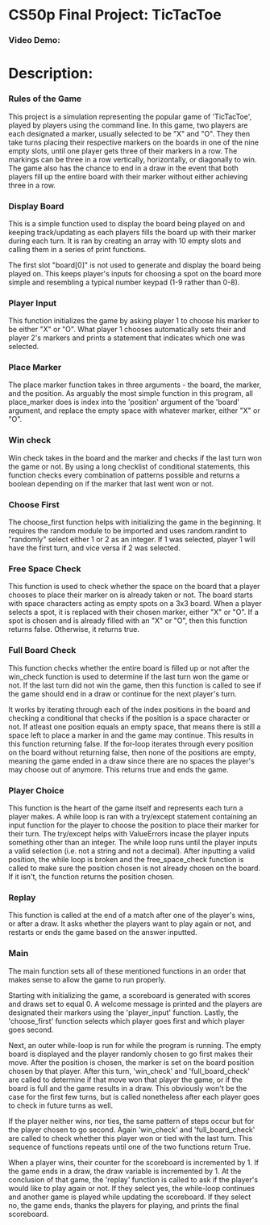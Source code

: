 # CS50p Final Project: TicTacToe

### Video Demo: <URL HERE>

# Description: 

### Rules of the Game
This project is a simulation representing the popular game of 'TicTacToe', played by players using the command line. In this game, two players are each designated a marker, usually selected to be "X" and "O". They then take turns placing their respective markers on the boards in one of the nine empty slots, until one player gets three of their markers in a row. The markings can be three in a row vertically, horizontally, or diagonally to win. The game also has the chance to end in a draw in the event that both players fill up the entire board with their marker without either achieving three in a row. 

### Display Board
This is a simple function used to display the board being played on and keeping track/updating as each players fills the board up with their marker during each turn. It is ran by creating an array with 10 empty slots and calling them in a series of print functions. 

The first slot "board[0]" is not used to generate and display the board being played on. This keeps player's inputs for choosing a spot on the board more simple and resembling a typical number keypad (1-9 rather than 0-8).

### Player Input 
This function initializes the game by asking player 1 to choose his marker to be either "X" or "O". What player 1 chooses automatically sets their and player 2's markers and prints a statement that indicates which one was selected. 

### Place Marker
The place marker function takes in three arguments - the board, the marker, and the position. As arguably the most simple function in this program, all place_marker does is index into the 'position' argument of the 'board' argument, and replace the empty space with whatever marker, either "X" or "O". 

### Win check
Win check takes in the board and the marker and checks if the last turn won the game or not. By using a long checklist of conditional statements, this function checks every combination of patterns possible and returns a boolean depending on if the marker that last went won or not. 

### Choose First
The choose_first function helps with initializing the game in the beginning. It requires the random module to be imported and uses random.randint to "randomly" select either 1 or 2 as an integer. If 1 was selected, player 1 will have the first turn, and vice versa if 2 was selected. 

### Free Space Check
This function is used to check whether the space on the board that a player chooses to place their marker on is already taken or not. The board starts with space characters acting as empty spots on a 3x3 board. When a player selects a spot, it is replaced with their chosen marker, either "X" or "O". If a spot is chosen and is already filled with an "X" or "O", then this function returns false. Otherwise, it returns true. 

### Full Board Check 
This function checks whether the entire board is filled up or not after the win_check function is used to determine if the last turn won the game or not. If the last turn did not win the game, then this function is called to see if the game should end in a draw or continue for the next player's turn. 

It works by iterating through each of the index positions in the board and checking a conditional that checks if the position is a space character or not. If atleast one position equals an empty space, that means there is still a space left to place a marker in and the game may continue. This results in this function returning false. If the for-loop iterates through every position on the board without returning false, then none of the positions are empty, meaning the game ended in a draw since there are no spaces the player's may choose out of anymore. This returns true and ends the game. 

### Player Choice
This function is the heart of the game itself and represents each turn a player makes. A while loop is ran with a try/except statement containing an input function for the player to choose the position to place their marker for their turn. The try/except helps with ValueErrors incase the player inputs something other than an integer. The while loop runs until the player inputs a valid selection (i.e. not a string and not a decimal). After inputting a valid position, the while loop is broken and the free_space_check function is called to make sure the position chosen is not already chosen on the board. If it isn't, the function returns the position chosen. 

### Replay 
This function is called at the end of a match after one of the player's wins, or after a draw. It asks whether the players want to play again or not, and restarts or ends the game based on the answer inputted. 

### Main
The main function sets all of these mentioned functions in an order that makes sense to allow the game to run properly.

Starting with initializing the game, a scoreboard is generated with scores and draws set to equal 0. A welcome message is printed and the players are designated their markers using the 'player_input' function. Lastly, the 'choose_first' function selects which player goes first and which player goes second. 

Next, an outer while-loop is run for while the program is running. The empty board is displayed and the player randomly chosen to go first makes their move. After the position is chosen, the marker is set on the board position chosen by that player. After this turn, 'win_check' and 'full_board_check' are called to determine if that move won that player the game, or if the board is full and the game results in a draw. This obviously won't be the case for the first few turns, but is called nonetheless after each player goes to check in future turns as well. 

If the player neither wins, nor ties, the same pattern of steps occur but for the player chosen to go second. Again 'win_check' and 'full_board_check' are called to check whether this player won or tied with the last turn. This sequence of functions repeats until one of the two functions return True. 

When a player wins, their counter for the scoreboard is incremented by 1. If the game ends in a draw, the draw variable is incremented by 1. At the conclusion of that game, the 'replay' function is called to ask if the player's would like to play again or not. If they select yes, the while-loop continues and another game is played while updating the scoreboard. If they select no, the game ends, thanks the players for playing, and prints the final scoreboard.